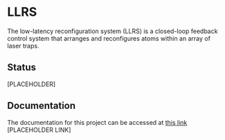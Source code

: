 # LLRS
The low-latency reconfiguration system (LLRS) is a closed-loop feedback control system that arranges and reconfigures atoms within an array of laser traps.

## Status

[PLACEHOLDER]

## Documentation

The documentation for this project can be accessed at [this link](https://https://github.com/TQT-RAAQS/LLRS) [PLACEHOLDER LINK]
